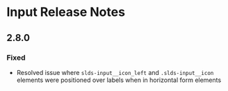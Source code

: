 <!-- Release notes authoring guidelines: http://keepachangelog.com/ -->

# Input Release Notes

<!-- ## [Unreleased] -->

## 2.8.0

### Fixed
- Resolved issue where `slds-input__icon_left` and `.slds-input__icon` elements were positioned over labels when in horizontal form elements
